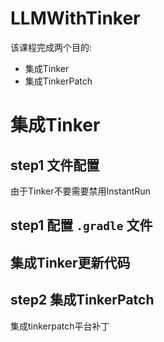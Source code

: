 LLMWithTinker
=============

该课程完成两个目的:
- 集成Tinker
- 集成TinkerPatch

# 集成Tinker  
## step1 文件配置  
由于Tinker不要需要禁用InstantRun
## step1 配置 `.gradle` 文件  
## 集成Tinker更新代码  

## step2 集成TinkerPatch
集成tinkerpatch平台补丁








